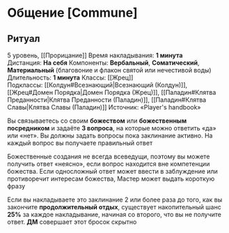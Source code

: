 # Общение [Commune]
## Ритуал
5 уровень, [[Прорицание]]
Время накладывания: **1 минута**
Дистанция: **На себя**
Компоненты: **Вербальный**, **Соматический**, **Материальный** (благовоние и флакон святой или нечестивой воды)
Длительность: **1 минута**
Классы: [[Жрец]]
Подклассы: [[Колдун#Всезнающий|Всезнающий (Колдун)]], [[Жрец#Домен Порядка|Домен Порядка (Жрец)]], [[Паладин#Клятва Преданности|Клятва Преданности (Паладин)]], [[Паладин#Клятва Славы|Клятва Славы (Паладин)]]
Источник: «Player's handbook»

Вы связываетесь со своим **божеством** или **божественным посредником** и задаёте **3 вопроса**, на которые можно ответить «да» или «нет». Вы должны задать вопросы пока заклинание активно. На каждый вопрос вы получаете правильный ответ

Божественные создания не всегда всеведущи, поэтому вы можете получить ответ «неясно», если вопрос находится вне компетенции божества. Если односложный ответ может ввести в заблуждение или противоречит интересам божества, Мастер может выдать короткую фразу

Если вы накладываете это заклинание 2 или более раза до того, как вы закончите **продолжительный отдых**, существует накопительный шанс **25%** за каждое накладывание, начиная со второго, что вы не получите ответ. **ДМ** совершает этот бросок скрытно